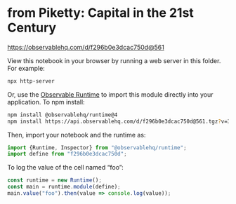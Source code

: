 # from Piketty: Capital in the 21st Century

https://observablehq.com/d/f296b0e3dcac750d@561

View this notebook in your browser by running a web server in this folder. For
example:

~~~sh
npx http-server
~~~

Or, use the [Observable Runtime](https://github.com/observablehq/runtime) to
import this module directly into your application. To npm install:

~~~sh
npm install @observablehq/runtime@4
npm install https://api.observablehq.com/d/f296b0e3dcac750d@561.tgz?v=3
~~~

Then, import your notebook and the runtime as:

~~~js
import {Runtime, Inspector} from "@observablehq/runtime";
import define from "f296b0e3dcac750d";
~~~

To log the value of the cell named “foo”:

~~~js
const runtime = new Runtime();
const main = runtime.module(define);
main.value("foo").then(value => console.log(value));
~~~
